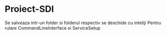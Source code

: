 # Proiect-SDI
Se salveaza intr-un folder si folderul respectiv se deschide cu inteliji 
Pentru rulare CommandLineInterface si ServiceSetup
